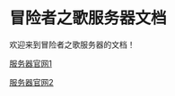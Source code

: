 # 冒险者之歌服务器文档

欢迎来到冒险者之歌服务器的文档！

[服务器官网1](https://mxzzg.github.io)

[服务器官网2](https://mxzzg.dpdns.org)